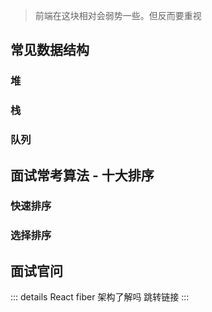 > 前端在这块相对会弱势一些。但反而要重视

## 常见数据结构

### 堆

### 栈

### 队列

## 面试常考算法 - 十大排序

### 快速排序

### 选择排序

## 面试官问

::: details React fiber 架构了解吗
跳转链接
:::
 